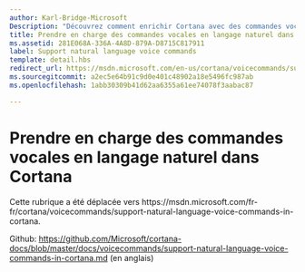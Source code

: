 ```yaml
---
author: Karl-Bridge-Microsoft
Description: "Découvrez comment enrichir Cortana avec des commandes vocales plus souples et plus naturelles qui permettent à un utilisateur de prononcer le nom de votre application n’importe où dans la commande."
title: Prendre en charge des commandes vocales en langage naturel dans Cortana
ms.assetid: 281E068A-336A-4A8D-879A-D8715C817911
label: Support natural language voice commands
template: detail.hbs
redirect_url: https://msdn.microsoft.com/en-us/cortana/voicecommands/support-natural-language-voice-commands-in-cortana
ms.sourcegitcommit: a2ec5e64b91c9d0e401c48902a18e5496fc987ab
ms.openlocfilehash: 1abb30309b41d62aa6355a61ee74078f3aabac87

---
```


# Prendre en charge des commandes vocales en langage naturel dans Cortana

Cette rubrique a été déplacée vers https&#58;//msdn.microsoft.com/fr-fr/cortana/voicecommands/support-natural-language-voice-commands-in-cortana.

Github: https://github.com/Microsoft/cortana-docs/blob/master/docs/voicecommands/support-natural-language-voice-commands-in-cortana.md (en anglais)



<!--HONumber=Jun16_HO4-->



